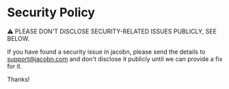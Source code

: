 Security Policy
===============

⚠ PLEASE DON'T DISCLOSE SECURITY-RELATED ISSUES PUBLICLY, SEE BELOW.

If you have found a security issue in jacobn, please send the details to support@jacobn.com and don't disclose it publicly until we can provide a fix for it.

Thanks!